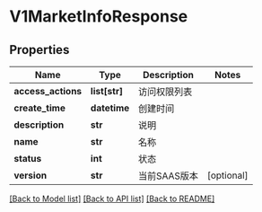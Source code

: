 # V1MarketInfoResponse

## Properties
Name | Type | Description | Notes
------------ | ------------- | ------------- | -------------
**access_actions** | **list[str]** | 访问权限列表 | 
**create_time** | **datetime** | 创建时间 | 
**description** | **str** | 说明 | 
**name** | **str** | 名称 | 
**status** | **int** | 状态 | 
**version** | **str** | 当前SAAS版本 | [optional] 

[[Back to Model list]](../README.md#documentation-for-models) [[Back to API list]](../README.md#documentation-for-api-endpoints) [[Back to README]](../README.md)


